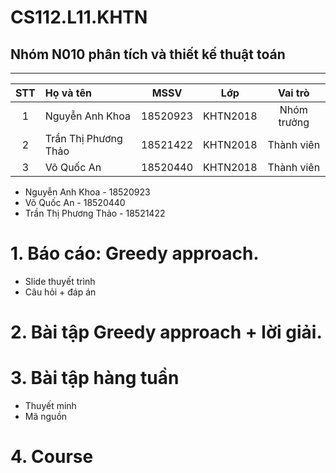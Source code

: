 # CS112.L11.KHTN
## Nhóm N010 phân tích và thiết kế thuật toán
---
|STT| Họ và tên         |MSSV       |Lớp       |Vai trò      |
|:-:|:------------------|:---------:|:--------:|:-----------:|
| 1	|Nguyễn Anh Khoa	| 18520923	|KHTN2018  | Nhóm trưởng |
| 2	|Trần Thị Phương Thảo	| 18521422	|KHTN2018  | Thành viên  |
| 3	|Võ Quốc An	| 18520440	|KHTN2018  | Thành viên  |
- Nguyễn Anh Khoa - 18520923
- Võ Quốc An - 18520440
- Trần Thị Phương Thảo - 18521422

# 1. Báo cáo: Greedy approach. 
  - Slide thuyết trình
  - Câu hỏi + đáp án
# 2. Bài tập Greedy approach + lời giải.
# 3. Bài tập hàng tuần
  - Thuyết minh
  - Mã nguồn
# 4. Course 
